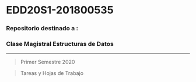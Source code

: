 # EDD20S1-201800535
### Repositorio destinado a :
### Clase Magistral Estructuras de Datos
---
> Primer Semestre 2020

> Tareas y Hojas de Trabajo
